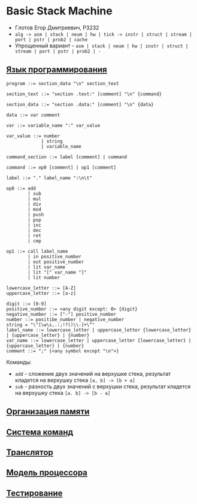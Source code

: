 # Basic Stack Machine
- Глотов Егор Дмитриевич, P3232
- `alg -> asm | stack | neum | hw | tick -> instr | struct | stream | port | pstr | prob2 | cache`
- Упрощенный вариант - `asm | stack | neum | hw | instr | struct | stream | port | pstr | prob2 | -`

## [Язык программирования](#язык-программирования)

``` ebnf
program ::= section_data "\n" section_text

section_text ::= "section .text:" [comment] "\n" {command}

section_data ::= "section .data:" [comment] "\n" {data}

data ::= var comment

var ::= variable_name ":" var_value
 
var_value ::= number
             | string
             | variable_name

command_section ::= label [comment] | command 

command ::= op0 [comment] | op1 [comment]

label ::= "." label_name ":\n\t"

op0 ::= add 
        | sub
        | mul
        | div
        | mod
        | push
        | pop
        | inc
        | dec
        | ret
        | cmp

op1 ::= call label_name
        | in positive_number
        | out positive_number 
        | lit var_name
        | lit "[" var_name "]"
        | lit number

lowercase_letter ::= [A-Z]
uppercase_letter ::= [a-z]

digit ::= [0-9]
positive_number ::= <any digit except: 0> {digit}
negative_number ::= ["-"] positive_number
number ::= positibe_number | negative_number 
string = "\"[\w\s,.:;!?()\\-]+\""
label_name ::= lowercase_letter | uppercase_letter {lowercase_letter} | {uppercase_letter} | {number}
var_name ::= lowercase_letter | uppercase_letter {lowercase_letter} | {uppercase_letter} | {number}
comment ::= ";" {<any symbol except "\n">}
```
Команды:
 - `add` - сложение двух значений на верхушке стека, результат кладется на верхушку стека `[a, b] -> [b + a]`
 - `sub` - разность двух значений с верхушки стека, результат кладется на верхушку стека `[a. b] -> [b - a]`
## [Организация памяти](#организация-памяти)
## [Система команд](#система-команд)
## [Транслятор](#транслятор)
## [Модель процессора](#модель-процессора)
## [Тестирование](#тестирование)